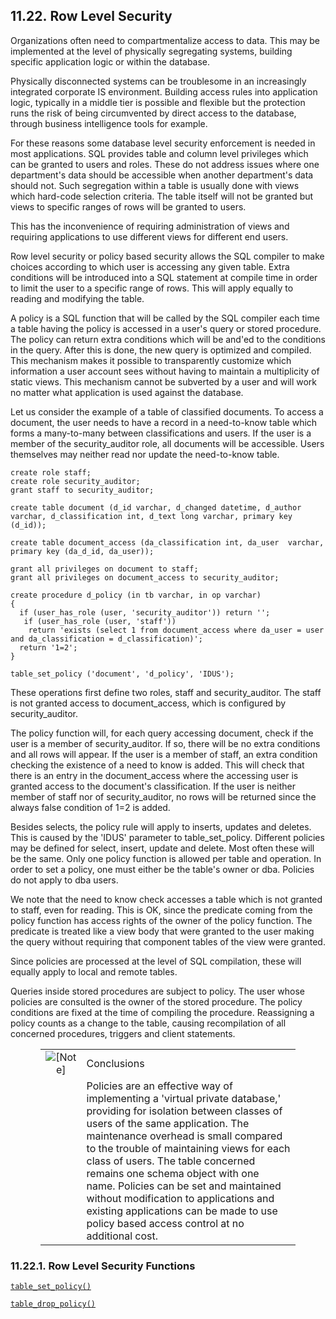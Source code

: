 <div id="rowlevelsecurity" class="section">

<div class="titlepage">

<div>

<div>

## 11.22. Row Level Security

</div>

</div>

</div>

Organizations often need to compartmentalize access to data. This may be
implemented at the level of physically segregating systems, building
specific application logic or within the database.

Physically disconnected systems can be troublesome in an increasingly
integrated corporate IS environment. Building access rules into
application logic, typically in a middle tier is possible and flexible
but the protection runs the risk of being circumvented by direct access
to the database, through business intelligence tools for example.

For these reasons some database level security enforcement is needed in
most applications. SQL provides table and column level privileges which
can be granted to users and roles. These do not address issues where one
department's data should be accessible when another department's data
should not. Such segregation within a table is usually done with views
which hard-code selection criteria. The table itself will not be granted
but views to specific ranges of rows will be granted to users.

This has the inconvenience of requiring administration of views and
requiring applications to use different views for different end users.

Row level security or policy based security allows the SQL compiler to
make choices according to which user is accessing any given table. Extra
conditions will be introduced into a SQL statement at compile time in
order to limit the user to a specific range of rows. This will apply
equally to reading and modifying the table.

A policy is a SQL function that will be called by the SQL compiler each
time a table having the policy is accessed in a user's query or stored
procedure. The policy can return extra conditions which will be and'ed
to the conditions in the query. After this is done, the new query is
optimized and compiled. This mechanism makes it possible to
transparently customize which information a user account sees without
having to maintain a multiplicity of static views. This mechanism cannot
be subverted by a user and will work no matter what application is used
against the database.

Let us consider the example of a table of classified documents. To
access a document, the user needs to have a record in a need-to-know
table which forms a many-to-many between classifications and users. If
the user is a member of the security_auditor role, all documents will be
accessible. Users themselves may neither read nor update the
need-to-know table.

``` programlisting
create role staff;
create role security_auditor;
grant staff to security_auditor;

create table document (d_id varchar, d_changed datetime, d_author varchar, d_classification int, d_text long varchar, primary key (d_id));

create table document_access (da_classification int, da_user  varchar,
primary key (da_d_id, da_user));

grant all privileges on document to staff;
grant all privileges on document_access to security_auditor;

create procedure d_policy (in tb varchar, in op varchar)
{
  if (user_has_role (user, 'security_auditor')) return '';
   if (user_has_role (user, 'staff'))
    return 'exists (select 1 from document_access where da_user = user and da_classification = d_classification)';
  return '1=2';
}

table_set_policy ('document', 'd_policy', 'IDUS');
```

These operations first define two roles, staff and security_auditor. The
staff is not granted access to document_access, which is configured by
security_auditor.

The policy function will, for each query accessing document, check if
the user is a member of security_auditor. If so, there will be no extra
conditions and all rows will appear. If the user is a member of staff,
an extra condition checking the existence of a need to know is added.
This will check that there is an entry in the document_access where the
accessing user is granted access to the document's classification. If
the user is neither member of staff nor of security_auditor, no rows
will be returned since the always false condition of 1=2 is added.

Besides selects, the policy rule will apply to inserts, updates and
deletes. This is caused by the 'IDUS' parameter to table_set_policy.
Different policies may be defined for select, insert, update and delete.
Most often these will be the same. Only one policy function is allowed
per table and operation. In order to set a policy, one must either be
the table's owner or dba. Policies do not apply to dba users.

We note that the need to know check accesses a table which is not
granted to staff, even for reading. This is OK, since the predicate
coming from the policy function has access rights of the owner of the
policy function. The predicate is treated like a view body that were
granted to the user making the query without requiring that component
tables of the view were granted.

Since policies are processed at the level of SQL compilation, these will
equally apply to local and remote tables.

Queries inside stored procedures are subject to policy. The user whose
policies are consulted is the owner of the stored procedure. The policy
conditions are fixed at the time of compiling the procedure. Reassigning
a policy counts as a change to the table, causing recompilation of all
concerned procedures, triggers and client statements.

<div class="note" style="margin-left: 0.5in; margin-right: 0.5in;">

|                              |                                                                                                                                                                                                                                                                                                                                                                                                                                                                                                    |
|:----------------------------:|:---------------------------------------------------------------------------------------------------------------------------------------------------------------------------------------------------------------------------------------------------------------------------------------------------------------------------------------------------------------------------------------------------------------------------------------------------------------------------------------------------|
| ![\[Note\]](images/note.png) | Conclusions                                                                                                                                                                                                                                                                                                                                                                                                                                                                                        |
|                              | Policies are an effective way of implementing a 'virtual private database,' providing for isolation between classes of users of the same application. The maintenance overhead is small compared to the trouble of maintaining views for each class of users. The table concerned remains one schema object with one name. Policies can be set and maintained without modification to applications and existing applications can be made to use policy based access control at no additional cost. |

</div>

<div id="pldrlsfunctions" class="section">

<div class="titlepage">

<div>

<div>

### 11.22.1. Row Level Security Functions

</div>

</div>

</div>

<a href="fn_table_set_policy.html" class="link"
title="table_set_policy"><code
class="function">table_set_policy()</code></a>

<a href="fn_table_drop_policy.html" class="link"
title="table_drop_policy"><code
class="function">table_drop_policy()</code></a>

</div>

</div>
